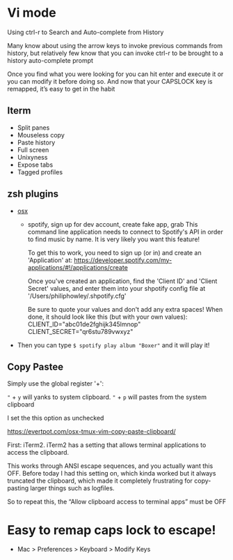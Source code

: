 # Vi mode
Using ctrl-r to Search and Auto-complete from History

Many know about using the arrow keys to invoke previous commands from history, but relatively few know that you can invoke ctrl-r to be brought to a history auto-complete prompt

Once you find what you were looking for you can hit enter and execute it or you can modify it before doing so. And now that your CAPSLOCK key is remapped, it’s easy to get in the habit

## Iterm
* Split panes
* Mouseless copy
* Paste history
* Full screen
* Unixyness
* Expose tabs
* Tagged profiles

## zsh plugins
* [osx](https://github.com/robbyrussell/oh-my-zsh/tree/master/plugins/osx)
    - spotify, sign up for dev account, create fake app, grab
    This command line application needs to connect to Spotify's API in order to
      find music by name. It is very likely you want this feature!

      To get this to work, you need to sign up (or in) and create an 'Application' at:
      https://developer.spotify.com/my-applications/#!/applications/create

      Once you've created an application, find the 'Client ID' and 'Client Secret'
      values, and enter them into your shpotify config file at '/Users/philiphowley/.shpotify.cfg'

      Be sure to quote your values and don't add any extra spaces!
      When done, it should look like this (but with your own values):
      CLIENT_ID="abc01de2fghijk345lmnop"
      CLIENT_SECRET="qr6stu789vwxyz"

* Then you can type `$ spotify play album "Boxer"` and it will play it!

## Copy Pastee
Simply use the global register '+':

`"` + `y` will yanks to system clipboard.
`"` + `p` will pastes from the system clipboard

I set the this option as unchecked

https://evertpot.com/osx-tmux-vim-copy-paste-clipboard/

First: iTerm2. iTerm2 has a setting that allows terminal applications to access the clipboard.

This works through ANSI escape sequences, and you actually want this OFF. Before today I had this setting on, which kinda worked but it always truncated the clipboard, which made it completely frustrating for copy-pasting larger things such as logfiles.

So to repeat this, the “Allow clipboard access to terminal apps” must be OFF

# Easy to remap caps lock to escape!
* Mac > Preferences > Keyboard > Modify Keys
